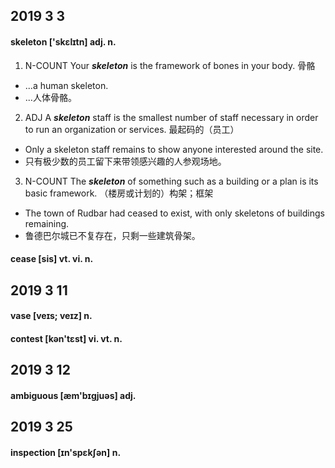 ## 2019 3 3

#### skeleton ['skɛlɪtn] adj. n.

1. N-COUNT Your ***skeleton*** is the framework of bones in your body. 骨骼

* ...a human skeleton.
* ...人体骨骼。

2. ADJ A ***skeleton*** staff is the smallest number of staff necessary in order to run an organization or services. 最起码的（员工）

* Only a skeleton staff remains to show anyone interested around the site.
* 只有极少数的员工留下来带领感兴趣的人参观场地。

3. N-COUNT The ***skeleton*** of something such as a building or a plan is its basic framework. （楼房或计划的）构架；框架

* The town of Rudbar had ceased to exist, with only skeletons of buildings remaining.
* 鲁德巴尔城已不复存在，只剩一些建筑骨架。


#### cease [sis] vt. vi. n.

## 2019 3 11

#### vase [veɪs; veɪz] n.

#### contest [kən'tɛst] vi. vt. n.

## 2019 3 12

#### ambiguous [æm'bɪɡjuəs] adj.


## 2019 3 25

#### inspection [ɪn'spɛkʃən] n.